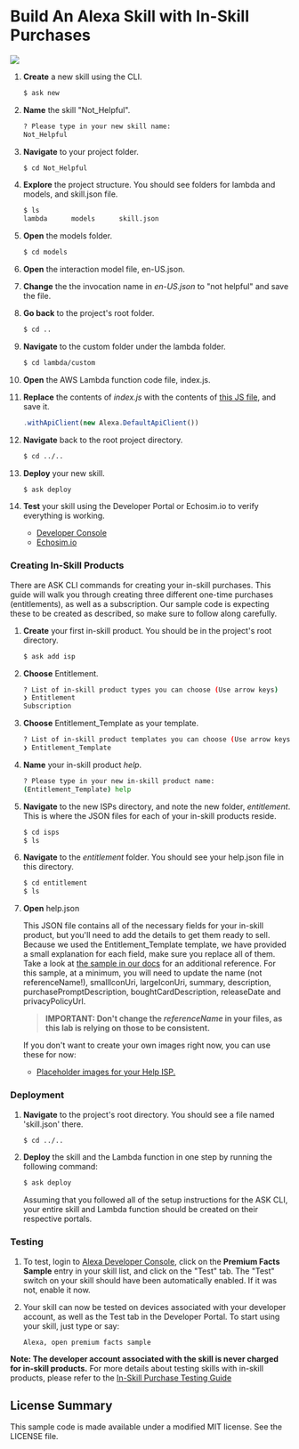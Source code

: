 # Build An Alexa Skill with In-Skill Purchases
<img src="https://m.media-amazon.com/images/G/01/mobile-apps/dex/alexa/alexa-skills-kit/tutorials/fact/header._TTH_.png" />

1. **Create** a new skill using the CLI.

	```bash
	$ ask new
	```

2. **Name** the skill "Not_Helpful".

	```bash
	? Please type in your new skill name:
 	Not_Helpful
	```


3. **Navigate** to your project folder.

	```bash
	$ cd Not_Helpful
	```

4. **Explore** the project structure.  You should see folders for lambda and models, and skill.json file.

	```bash
	$ ls
	lambda		models		skill.json
	```

5. **Open** the models folder.

	```bash
	$ cd models
	```

6. **Open** the interaction model file, en-US.json.

7. **Change** the the invocation name in *en-US.json* to "not helpful" and save the file.

8. **Go back** to the project's root folder.

	```bash
	$ cd ..
	```

9. **Navigate** to the custom folder under the lambda folder.

	```bash
	$ cd lambda/custom
	```

10. **Open** the AWS Lambda function code file, index.js.

11. **Replace** the contents of *index.js* with the contents of [this JS file](https://github.com/alexa/skill-sample-nodejs-fact-in-skill-purchases/blob/master/lambda/custom/index.js), and save it.

    ```js
    .withApiClient(new Alexa.DefaultApiClient())
    ```
12. **Navigate** back to the root project directory.

	```bash
	$ cd ../..
	```

13. **Deploy** your new skill.

    ```bash
	$ ask deploy
	```

14. **Test** your skill using the Developer Portal or Echosim.io to verify everything is working.
    * [Developer Console](https://developer.amazon.com/alexa/console/ask)
    * [Echosim.io](http://echosim.io)

### Creating In-Skill Products

There are ASK CLI commands for creating your in-skill purchases.  This guide will walk you through creating three different one-time purchases (entitlements), as well as a subscription.  Our sample code is expecting these to be created as described, so make sure to follow along carefully.

1. **Create** your first in-skill product.  You should be in the project's root directory.

	```bash
	$ ask add isp
	```

3. **Choose** Entitlement.

	```bash
	? List of in-skill product types you can choose (Use arrow keys)
	❯ Entitlement
  	Subscription
	```

4. **Choose** Entitlement_Template as your template.

	```bash
	? List of in-skill product templates you can choose (Use arrow keys)
	❯ Entitlement_Template
	```

5. **Name** your in-skill product *help*.

	```bash
	? Please type in your new in-skill product name:
 	(Entitlement_Template) help
	```

6. **Navigate** to the new ISPs directory, and note the new folder, *entitlement*.  This is where the JSON files for each of your in-skill products reside.

	```bash
	$ cd isps
	$ ls
	```

7. **Navigate** to the *entitlement* folder.  You should see your help.json file in this directory.

	```bash
	$ cd entitlement
	$ ls
	```

8. **Open** help.json

	This JSON file contains all of the necessary fields for your in-skill product, but you'll need to add the details to get them ready to sell. Because we used the Entitlement_Template template, we have provided a small explanation for each field, make sure you replace all of them. Take a look at [the sample in our docs](https://developer.amazon.com/docs/smapi/isp-schemas.html#entitlement-schema) for an additional reference.  For this sample, at a minimum, you will need to update the name (not referenceName!), smallIconUri, largeIconUri, summary, description, purchasePromptDescription, boughtCardDescription, releaseDate and privacyPolicyUrl.

    > **IMPORTANT: Don't change the *referenceName* in your files, as this lab is relying on those to be consistent.**

    If you don't want to create your own images right now, you can use these for now:
    * [Placeholder images for your Help ISP.](https://alexa.design/isp-lab-1-stuff)

### Deployment

1. **Navigate** to the project's root directory. You should see a file named 'skill.json' there.

	```bash
	$ cd ../..
	```

2. **Deploy** the skill and the Lambda function in one step by running the following command:

	```bash
	$ ask deploy
	```
	Assuming that you followed all of the setup instructions for the ASK CLI, your entire skill and Lambda function should be created on their respective portals.


### Testing

1. To test, login to [Alexa Developer Console](https://developer.amazon.com/alexa/console/ask), click on the **Premium Facts Sample** entry in your skill list, and click on the "Test" tab.  The "Test" switch on your skill should have been automatically enabled.  If it was not, enable it now.

2. Your skill can now be tested on devices associated with your developer account, as well as the Test tab in the Developer Portal. To start using your skill, just type or say:

	```text
	Alexa, open premium facts sample
	```

**Note: The developer account associated with the skill is never charged for in-skill products.**  For more details about testing skills with in-skill products, please refer to the [In-Skill Purchase Testing Guide](https://developer.amazon.com/docs/in-skill-purchase/isp-test-guide.html)



## License Summary

This sample code is made available under a modified MIT license. See the LICENSE file.